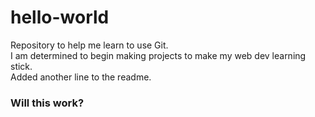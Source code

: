 # hello-world
Repository to help me learn to use Git.<br>
I am determined to begin making projects to make my web dev learning stick.<br>
Added another line to the readme.<br>
<h3>Will this work?</h3>
